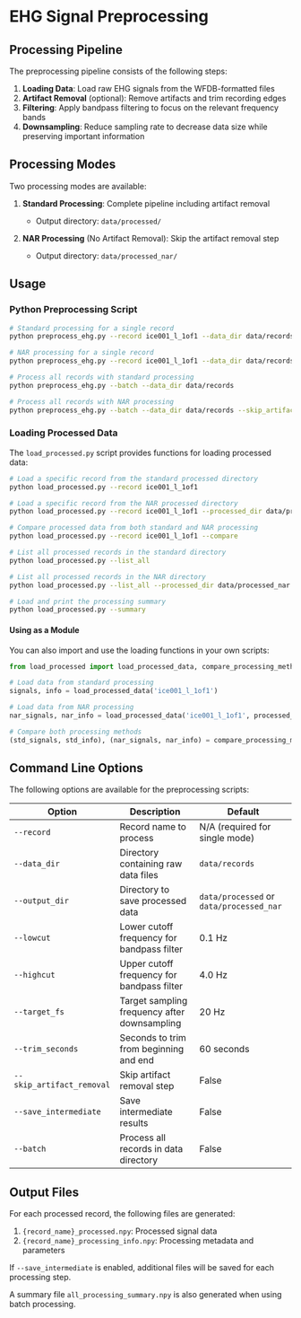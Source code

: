 # EHG Signal Preprocessing

## Processing Pipeline

The preprocessing pipeline consists of the following steps:

1. **Loading Data**: Load raw EHG signals from the WFDB-formatted files
2. **Artifact Removal** (optional): Remove artifacts and trim recording edges
3. **Filtering**: Apply bandpass filtering to focus on the relevant frequency bands
4. **Downsampling**: Reduce sampling rate to decrease data size while preserving important information

## Processing Modes

Two processing modes are available:

1. **Standard Processing**: Complete pipeline including artifact removal
   - Output directory: `data/processed/`

2. **NAR Processing** (No Artifact Removal): Skip the artifact removal step
   - Output directory: `data/processed_nar/`

## Usage

### Python Preprocessing Script

```bash
# Standard processing for a single record
python preprocess_ehg.py --record ice001_l_1of1 --data_dir data/records

# NAR processing for a single record
python preprocess_ehg.py --record ice001_l_1of1 --data_dir data/records --skip_artifact_removal

# Process all records with standard processing
python preprocess_ehg.py --batch --data_dir data/records

# Process all records with NAR processing
python preprocess_ehg.py --batch --data_dir data/records --skip_artifact_removal
```

### Loading Processed Data

The `load_processed.py` script provides functions for loading processed data:

```bash
# Load a specific record from the standard processed directory
python load_processed.py --record ice001_l_1of1

# Load a specific record from the NAR processed directory
python load_processed.py --record ice001_l_1of1 --processed_dir data/processed_nar

# Compare processed data from both standard and NAR processing
python load_processed.py --record ice001_l_1of1 --compare

# List all processed records in the standard directory
python load_processed.py --list_all

# List all processed records in the NAR directory
python load_processed.py --list_all --processed_dir data/processed_nar

# Load and print the processing summary
python load_processed.py --summary
```

#### Using as a Module

You can also import and use the loading functions in your own scripts:

```python
from load_processed import load_processed_data, compare_processing_methods

# Load data from standard processing
signals, info = load_processed_data('ice001_l_1of1')

# Load data from NAR processing
nar_signals, nar_info = load_processed_data('ice001_l_1of1', processed_dir='data/processed_nar')

# Compare both processing methods
(std_signals, std_info), (nar_signals, nar_info) = compare_processing_methods('ice001_l_1of1')
```

## Command Line Options

The following options are available for the preprocessing scripts:

| Option | Description | Default |
|--------|-------------|---------|
| `--record` | Record name to process | N/A (required for single mode) |
| `--data_dir` | Directory containing raw data files | `data/records` |
| `--output_dir` | Directory to save processed data | `data/processed` or `data/processed_nar` |
| `--lowcut` | Lower cutoff frequency for bandpass filter | 0.1 Hz |
| `--highcut` | Upper cutoff frequency for bandpass filter | 4.0 Hz |
| `--target_fs` | Target sampling frequency after downsampling | 20 Hz |
| `--trim_seconds` | Seconds to trim from beginning and end | 60 seconds |
| `--skip_artifact_removal` | Skip artifact removal step | False |
| `--save_intermediate` | Save intermediate results | False |
| `--batch` | Process all records in data directory | False |

## Output Files

For each processed record, the following files are generated:

1. `{record_name}_processed.npy`: Processed signal data
2. `{record_name}_processing_info.npy`: Processing metadata and parameters

If `--save_intermediate` is enabled, additional files will be saved for each processing step.

A summary file `all_processing_summary.npy` is also generated when using batch processing. 